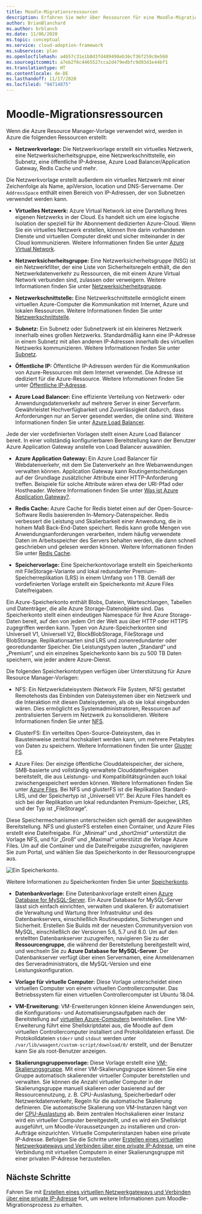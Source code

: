```yaml
---
title: Moodle-Migrationsressourcen
description: Erfahren Sie mehr über Ressourcen für eine Moodle-Migration.
author: BrianBlanchard
ms.author: brblanch
ms.date: 11/06/2020
ms.topic: conceptual
ms.service: cloud-adoption-framework
ms.subservice: plan
ms.openlocfilehash: a4b57c31e1b8d3fd489498eb36cf36f259c8e560
ms.sourcegitcommit: a7eb2f6c4465527cca2d479edbfc9d93d1e44bf1
ms.translationtype: HT
ms.contentlocale: de-DE
ms.lasthandoff: 11/17/2020
ms.locfileid: "94714875"
---
```

# <a name="moodle-migration-resources"></a>Moodle-Migrationsressourcen

Wenn die Azure Resource Manager-Vorlage verwendet wird, werden in Azure die folgenden Ressourcen erstellt:

- **Netzwerkvorlage:** Die Netzwerkvorlage erstellt ein virtuelles Netzwerk, eine Netzwerksicherheitsgruppe, eine Netzwerkschnittstelle, ein Subnetz, eine öffentliche IP-Adresse, Azure Load Balancer/Application Gateway, Redis Cache und mehr.

Die Netzwerkvorlage erstellt außerdem ein virtuelles Netzwerk mit einer Zeichenfolge als Name, apiVersion, location und DNS-Servername. Der `AddressSpace` enthält einen Bereich von IP-Adressen, der von Subnetzen verwendet werden kann.

- **Virtuelles Netzwerk:** Azure Virtual Network ist eine Darstellung Ihres eigenen Netzwerks in der Cloud. Es handelt sich um eine logische Isolation der speziell für Ihr Abonnement dedizierten Azure-Cloud. Wenn Sie ein virtuelles Netzwerk erstellen, können Ihre darin vorhandenen Dienste und virtuellen Computer direkt und sicher miteinander in der Cloud kommunizieren. Weitere Informationen finden Sie unter [Azure Virtual Network](/azure/virtual-network/virtual-networks-overview).

- **Netzwerksicherheitsgruppe:** Eine Netzwerksicherheitsgruppe (NSG) ist ein Netzwerkfilter, der eine Liste von Sicherheitsregeln enthält, die den Netzwerkdatenverkehr zu Ressourcen, die mit einem Azure Virtual Network verbunden sind, zulassen oder verweigern. Weitere Informationen finden Sie unter [Netzwerksicherheitsgruppe](/azure/virtual-network/network-security-groups-overview).

- **Netzwerkschnittstelle:** Eine Netzwerkschnittstelle ermöglicht einem virtuellen Azure-Computer die Kommunikation mit Internet, Azure und lokalen Ressourcen. Weitere Informationen finden Sie unter [Netzwerkschnittstelle](/azure/virtual-network/virtual-network-network-interface).

- **Subnetz:** Ein Subnetz oder Subnetzwerk ist ein kleineres Netzwerk innerhalb eines großen Netzwerks. Standardmäßig kann eine IP-Adresse in einem Subnetz mit allen anderen IP-Adressen innerhalb des virtuellen Netzwerks kommunizieren. Weitere Informationen finden Sie unter [Subnetz](/azure/virtual-network/virtual-network-manage-subnet).

- **Öffentliche IP:** Öffentliche IP-Adressen werden für die Kommunikation von Azure-Ressourcen mit dem Internet verwendet. Die Adresse ist dediziert für die Azure-Ressource. Weitere Informationen finden Sie unter [Öffentliche IP-Adresse](/azure/virtual-network/public-ip-addresses#:~:text=Public%20IP%20addresses%20enable%20Azure,IP%20assigned%20can%20communicate%20outbound).

- **Azure Load Balancer:** Eine effiziente Verteilung von Netzwerk- oder Anwendungsdatenverkehr auf mehrere Server in einer Serverfarm. Gewährleistet Hochverfügbarkeit und Zuverlässigkeit dadurch, dass Anforderungen nur an Server gesendet werden, die online sind. Weitere Informationen finden Sie unter [Azure Load Balancer](/azure/virtual-machines/windows/tutorial-load-balancer#:~:text=An%20Azure%20load%20balancer%20is,traffic%20to%20an%20operational%20VM).

Jede der vier vordefinierten Vorlagen stellt einen Azure Load Balancer bereit. In einer vollständig konfigurierbaren Bereitstellung kann der Benutzer Azure Application Gateway anstelle von Load Balancer auswählen.

- **Azure Application Gateway:** Ein Azure Load Balancer für Webdatenverkehr, mit dem Sie Datenverkehr an Ihre Webanwendungen verwalten können. Application Gateway kann Routingentscheidungen auf der Grundlage zusätzlicher Attribute einer HTTP-Anforderung treffen. Beispiele für solche Attribute wären etwa der URI-Pfad oder Hostheader. Weitere Informationen finden Sie unter [Was ist Azure Application Gateway?](/azure/application-gateway/overview).

- **Redis Cache:** Azure Cache for Redis bietet einen auf der Open-Source-Software Redis basierenden In-Memory-Datenspeicher. Redis verbessert die Leistung und Skalierbarkeit einer Anwendung, die in hohem Maß Back-End-Daten speichert. Redis kann große Mengen von Anwendungsanforderungen verarbeiten, indem häufig verwendete Daten im Arbeitsspeicher des Servers behalten werden, die dann schnell geschrieben und gelesen werden können. Weitere Informationen finden Sie unter [Redis Cache](/azure/azure-cache-for-redis/cache-overview).

- **Speichervorlage:** Eine Speicherkontovorlage erstellt ein Speicherkonto mit FileStorage-Variante und lokal redundanter Premium-Speicherreplikation (LRS) in einem Umfang von 1 TB. Gemäß der vordefinierten Vorlage erstellt ein Speicherkonto mit Azure Files Dateifreigaben.

Ein Azure-Speicherkonto enthält Blobs, Dateien, Warteschlangen, Tabellen und Datenträger, die alle Azure Storage-Datenobjekte sind. Das Speicherkonto stellt einen eindeutigen Namespace für Ihre Azure Storage-Daten bereit, auf den von jedem Ort der Welt aus über HTTP oder HTTPS zugegriffen werden kann. Typen von Azure-Speicherkonten sind Universell V1, Universell V2, BlockBlobStorage, FileStorage und BlobStorage. Replikationsarten sind LRS und zonenredundanter oder georedundanter Speicher. Die Leistungstypen lauten „Standard“ und „Premium“, und ein einzelnes Speicherkonto kann bis zu 500 TB Daten speichern, wie jeder andere Azure-Dienst.

Die folgenden Speicherkontotypen verfügen über Unterstützung für Azure Resource Manager-Vorlagen:

- NFS: Ein Netzwerkdateisystem (Network File System, NFS) gestattet Remotehosts das Einbinden von Dateisystemen über ein Netzwerk und die Interaktion mit diesen Dateisystemen, als ob sie lokal eingebunden wären. Dies ermöglicht es Systemadministratoren, Ressourcen auf zentralisierten Servern im Netzwerk zu konsolidieren. Weitere Informationen finden Sie unter [NFS](/windows-server/storage/nfs/nfs-overview).

- GlusterFS: Ein verteiltes Open-Source-Dateisystem, das in Bausteinweise zentral hochskaliert werden kann, um mehrere Petabytes von Daten zu speichern. Weitere Informationen finden Sie unter [Gluster FS](/azure/virtual-machines/workloads/sap/high-availability-guide-rhel-glusterfs).

- Azure Files: Der einzige öffentliche Clouddateispeicher, der sichere, SMB-basierte und vollständig verwaltete Clouddateifreigaben bereitstellt, die aus Leistungs- und Kompatibilitätsgründen auch lokal zwischengespeichert werden können. Weitere Informationen finden Sie unter [Azure Files](/azure/storage/files/storage-files-introduction). Bei NFS und glusterFS ist die Replikation Standard-LRS, und der Speichertyp ist „Universell V1“. Bei Azure Files handelt es sich bei der Replikation um lokal redundanten Premium-Speicher, LRS, und der Typ ist „FileStorage“.

Diese Speichermechanismen unterscheiden sich gemäß der ausgewählten Bereitstellung. NFS und glusterFS erstellen einen Container, und Azure Files erstellt eine Dateifreigabe. Für „Minimal“ und „short2mid“ unterstützt die Vorlage NFS, und für „Groß“ und „Maximal“ unterstützt die Vorlage Azure Files. Um auf die Container und die Dateifreigabe zuzugreifen, navigieren Sie zum Portal, und wählen Sie das Speicherkonto in der Ressourcengruppe aus.

![Ein Speicherkonto.](images/storage-account.png)

Weitere Informationen zu Speicherkonten finden Sie unter [Speicherkonto](/azure/storage/common/storage-account-overview).

- **Datenbankvorlage:** Eine Datenbankvorlage erstellt einen [Azure Database for MySQL-Server](/azure/mysql/). Ein Azure Database for MySQL-Server lässt sich einfach einrichten, verwalten und skalieren. Er automatisiert die Verwaltung und Wartung Ihrer Infrastruktur und des Datenbankservers, einschließlich Routineupdates, Sicherungen und Sicherheit. Erstellen Sie Builds mit der neuesten Communityversion von MySQL, einschließlich der Versionen 5.6, 5.7 und 8.0. Um auf den erstellten Datenbankserver zuzugreifen, navigieren Sie zu der **Ressourcengruppe**, die während der Bereitstellung bereitgestellt wird, und wechseln Sie zu **Azure Database for MySQL-Server**. Der Datenbankserver verfügt über einen Servernamen, eine Anmeldenamen des Serveradministrators, die MySQL-Version und eine Leistungskonfiguration.

- **Vorlage für virtuelle Computer:** Diese Vorlage unterscheidet einen virtuellen Computer von einem virtuellen Controllercomputer. Das Betriebssystem für einen virtuellen Controllercomputer ist Ubuntu 18.04.

- **VM-Erweiterung:** VM-Erweiterungen können kleine Anwendungen sein, die Konfigurations- und Automatisierungsaufgaben nach der Bereitstellung auf [virtuellen Azure-Computern](/azure/virtual-machines/extensions/overview) bereitstellen. Eine VM-Erweiterung führt eine Shellskriptdatei aus, die Moodle auf dem virtuellen Controllercomputer installiert und Protokolldateien erfasst. Die Protokolldateien `stderr` und `stdout` werden unter `/var/lib/waagent/custom-script/download/0/` erstellt, und der Benutzer kann Sie als root-Benutzer anzeigen.

- **Skalierungsgruppenvorlage:** Diese Vorlage erstellt eine [VM-Skalierungsgruppe](/azure/virtual-machine-scale-sets/overview). Mit einer VM-Skalierungsgruppe können Sie eine Gruppe automatisch skalierender virtueller Computer bereitstellen und verwalten. Sie können die Anzahl virtueller Computer in der Skalierungsgruppe manuell skalieren oder basierend auf der Ressourcennutzung, z. B. CPU-Auslastung, Speicherbedarf oder Netzwerkdatenverkehr, Regeln für die automatische Skalierung definieren. Die automatische Skalierung von VM-Instanzen hängt von der [CPU-Auslastung](/visualstudio/profiling/average-cpu-utilization) ab. Beim zentralen Hochskalieren einer Instanz wird ein virtueller Computer bereitgestellt, und es wird ein Shellskript ausgeführt, um Moodle-Voraussetzungen zu installieren und cron-Aufträge einzurichten. Virtuelle Computerinstanzen haben eine private IP-Adresse. Befolgen Sie die Schritte unter [Erstellen eines virtuellen Netzwerkgateways und Verbinden über eine private IP-Adresse](./vpn-gateway.md), um eine Verbindung mit virtuellen Computern in einer Skalierungsgruppe mit einer privaten IP-Adresse herzustellen.

## <a name="next-steps"></a>Nächste Schritte

Fahren Sie mit [Erstellen eines virtuellen Netzwerkgateways und Verbinden über eine private IP-Adresse](./vpn-gateway.md) fort, um weitere Informationen zum Moodle-Migrationsprozess zu erhalten.
